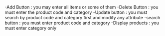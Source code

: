-Add Button  : you may enter all items or some of them
-Delete Button : you must enter the product code and category
-Update button : you must search by product code and category first and modify any attribute
-search button : you must enter product code and category
-Display products : you must enter category only 
